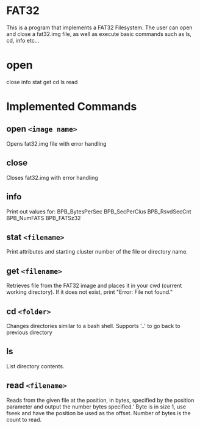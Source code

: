 # FAT32
This is a program that implements a FAT32 Filesystem. The user can open and close a fat32.img file, as well as execute basic commands such as ls, cd, info etc...


# open
close
info
stat
get
cd
ls
read


# Implemented Commands

## open `<image name>`
Opens fat32.img file with error handling



## close
Closes fat32.img with error handling

## info
Print out values for:
BPB_BytesPerSec
BPB_SecPerClus
BPB_RsvdSecCnt
BPB_NumFATS
BPB_FATSz32

## stat `<filename>`
Print attributes and starting cluster number of the file or directory name. 
  
## get `<filename>`
Retrieves file from the FAT32 image and places it in your cwd (current working directory). If it does not exist, print "Error: File not found."

## cd `<folder>`
Changes directories similar to a bash shell. Supports '..' to go back to previous directory

## ls
List directory contents.

## read `<filename>`
Reads from the given file at the position, in bytes, specified by the position parameter and output the number bytes specified.' Byte is in size 1, use fseek and have the position be used as the offset. Number of bytes is the count to read.

